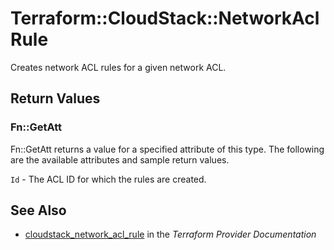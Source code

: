 # Terraform::CloudStack::NetworkAclRule

Creates network ACL rules for a given network ACL.

## Return Values

### Fn::GetAtt

Fn::GetAtt returns a value for a specified attribute of this type. The following are the available attributes and sample return values.

`Id` - The ACL ID for which the rules are created.

## See Also

* [cloudstack_network_acl_rule](https://www.terraform.io/docs/providers/cloudstack/r/network_acl_rule.html) in the _Terraform Provider Documentation_
